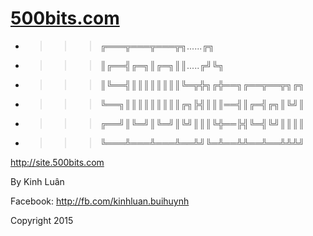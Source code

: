 # [500bits.com](http://500bits.com/)

* >>> ╔═══╦═══╦═══╦╗......╔╗
* >>> ║╔══╣╔═╗║╔═╗║║.....╔╝╚╗
* >>> ║╚══╣║║║║║║║║╚═╦╬╗╔╬══╗╔══╦══╦╗╔╗
* >>> ╚══╗║║║║║║║║║╔╗╠╣║║║══╣║╔═╣╔╗║╚╝║
* >>> ╔══╝║╚═╝║╚═╝║╚╝║║║╚╬══╠╣╚═╣╚╝║║║║
* >>> ╚═══╩═══╩═══╩══╩╝╚═╩══╩╩══╩══╩╩╩╝

http://site.500bits.com

By Kinh Luân

Facebook: http://fb.com/kinhluan.buihuynh

Copyright 2015